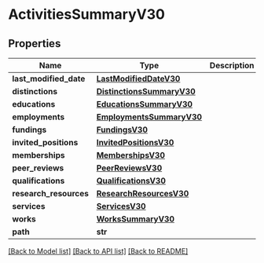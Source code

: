# ActivitiesSummaryV30

## Properties
Name | Type | Description | Notes
------------ | ------------- | ------------- | -------------
**last_modified_date** | [**LastModifiedDateV30**](LastModifiedDateV30.md) |  | [optional] 
**distinctions** | [**DistinctionsSummaryV30**](DistinctionsSummaryV30.md) |  | [optional] 
**educations** | [**EducationsSummaryV30**](EducationsSummaryV30.md) |  | [optional] 
**employments** | [**EmploymentsSummaryV30**](EmploymentsSummaryV30.md) |  | [optional] 
**fundings** | [**FundingsV30**](FundingsV30.md) |  | [optional] 
**invited_positions** | [**InvitedPositionsV30**](InvitedPositionsV30.md) |  | [optional] 
**memberships** | [**MembershipsV30**](MembershipsV30.md) |  | [optional] 
**peer_reviews** | [**PeerReviewsV30**](PeerReviewsV30.md) |  | [optional] 
**qualifications** | [**QualificationsV30**](QualificationsV30.md) |  | [optional] 
**research_resources** | [**ResearchResourcesV30**](ResearchResourcesV30.md) |  | [optional] 
**services** | [**ServicesV30**](ServicesV30.md) |  | [optional] 
**works** | [**WorksSummaryV30**](WorksSummaryV30.md) |  | [optional] 
**path** | **str** |  | [optional] 

[[Back to Model list]](../README.md#documentation-for-models) [[Back to API list]](../README.md#documentation-for-api-endpoints) [[Back to README]](../README.md)

